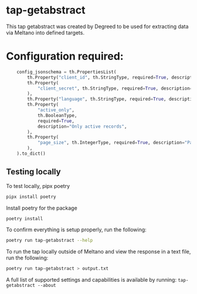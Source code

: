 # tap-getabstract
This tap getabstract was created by Degreed to be used for extracting data via Meltano into defined targets.

# Configuration required:

```python
    config_jsonschema = th.PropertiesList(
        th.Property("client_id", th.StringType, required=True, description="Client ID"),
        th.Property(
            "client_secret", th.StringType, required=True, description="Client Secret"
        ),
        th.Property("language", th.StringType, required=True, description="Language"),
        th.Property(
            "active_only",
            th.BooleanType,
            required=True,
            description="Only active records",
        ),
        th.Property(
            "page_size", th.IntegerType, required=True, description="Page size"
        ),
    ).to_dict()
```
## Testing locally

To test locally, pipx poetry
```bash
pipx install poetry
```

Install poetry for the package
```bash
poetry install
```

To confirm everything is setup properly, run the following: 
```bash
poetry run tap-getabstract --help
```

To run the tap locally outside of Meltano and view the response in a text file, run the following: 
```bash
poetry run tap-getabstract > output.txt 
```

A full list of supported settings and capabilities is available by running: `tap-getabstract --about`